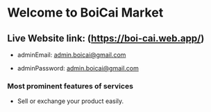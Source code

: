 # Welcome to BoiCai Market

## Live Website link: (https://boi-cai.web.app/)

- adminEmail: <admin.boicai@gmail.com>

- adminPassword: <admin.boicai@gmail.com>


### Most prominent features of services 
- Sell or exchange your product easily.
